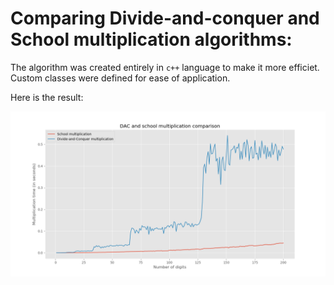 # Comparing Divide-and-conquer and School multiplication algorithms:

The algorithm was created entirely in ```c++``` language to make it more efficiet.
Custom classes were defined for ease of application.

Here is the result:

![graph](https://github.com/PashaM999/Multiplication-Comparison/blob/master/Graph/Graph.PNG)
